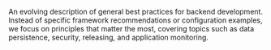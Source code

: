 An evolving description of general best practices for backend development. Instead of specific framework recommendations or configuration examples, we focus on principles that matter the most, covering topics such as data persistence, security, releasing, and application monitoring.